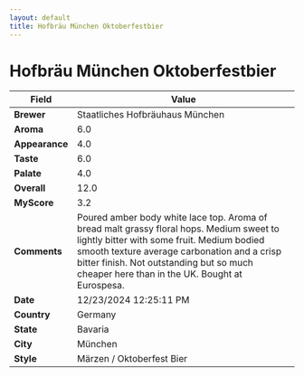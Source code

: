 ```yaml
---
layout: default
title: Hofbräu München Oktoberfestbier
---
```


# Hofbräu München Oktoberfestbier

| Field         | Value                                                                                                   |
|---------------|---------------------------------------------------------------------------------------------------------|
| **Brewer**    | Staatliches Hofbräuhaus München                                                                                        |
| **Aroma**     | 6.0                                                                                         |
| **Appearance**| 4.0                                                                                    |
| **Taste**     | 6.0                                                                                         |
| **Palate**    | 4.0                                                                                        |
| **Overall**   | 12.0                                                                                       |
| **MyScore**   | 3.2                                                                                       |
| **Comments**  | Poured amber body white lace top.  Aroma of bread malt grassy floral hops.  Medium sweet to lightly bitter with some fruit. Medium bodied smooth texture average carbonation and a crisp bitter finish. Not outstanding but so much cheaper here than in the UK.  Bought at Eurospesa.                                                                                      |
| **Date**      | 12/23/2024 12:25:11 PM                                                                                          |
| **Country**   | Germany                                                                                       |
| **State**     | Bavaria                                                                                         |
| **City**      | München                                                                                          |
| **Style**     | Märzen / Oktoberfest Bier                                                                                         |
